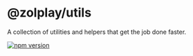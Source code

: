 # @zolplay/utils

A collection of utilities and helpers that get the job done faster.

[![npm version](https://badge.fury.io/js/%40zolplay%2Futils.svg)](https://badge.fury.io/js/%40zolplay%2Futils)
